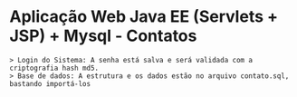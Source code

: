 # Aplicação Web Java EE (Servlets + JSP) + Mysql - Contatos

	> Login do Sistema: A senha está salva e será validada com a criptografia hash md5.
	> Base de dados: A estrutura e os dados estão no arquivo contato.sql, bastando importá-los
